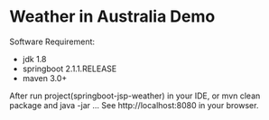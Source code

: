 # Weather in Australia Demo

Software Requirement:
* jdk 1.8
* springboot 2.1.1.RELEASE
* maven 3.0+

After run project(springboot-jsp-weather) in your IDE, 
or mvn clean package and java -jar ...
See http://localhost:8080 in your browser.

